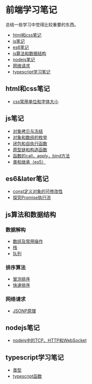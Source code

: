 # 前端学习笔记
总结一些学习中觉得比较重要的东西。
* <a href="#htmlcss">html和css笔记</a>
* <a href="#js">js笔记</a>
* <a href="#es6">es6笔记</a>
* <a href="#algorithm">js算法和数据结构</a>
* <a href="#nodejs">nodejs笔记</a>
* <a href="#netreq">网络请求</a>
* <a href="#typescript">typescript学习笔记</a>

<span name="htmlcss"></span>
## html和css笔记
* [css常用单位和字体大小](html&css/unit.md)

<span name="js"></span>
## js笔记 
* [对象拷贝与冻结](js/objectCopyFreeze.md)
* [对象和数组的枚举](js/enumable.md)
* [闭包和自执行函数](js/closure.md)
* [原型链和构造函数](js/prototype.md)
* [函数的call，apply，bind方法](/js/call&apply&bind.md)
* [类和继承（es5）](js/inherit.md)

<span name="es6"></span>
## es6&later笔记 
* [const定义对象的可修改性](es6/const.md)
* [探究Promise执行流](es6/promise.md)

<span name="algorithm"></span>
## js算法和数据结构
### 数据解构
* [数组及常用操作](datastruct/array.md)
* [栈](datastruct/stack.md)
* [队列](datastruct/queue.md)
### 排序算法
* [冒泡排序](algorithm/sort/BubbleSort.md)
* [快速排序](algorithm/sort/quickSort.md)

<span name="netreq"></span>
### 网络请求
* [JSONP原理](net/jsonp.md)

<span name="nodejs"></span>
## nodejs笔记
* [nodejs中的TCP、HTTP和WebSocket](node/tcp&http&ws.md)

<span name="typescript"></span>
## typescript学习笔记
* [类型](ts/type.md)
* [typescript函数](ts/func.md)

